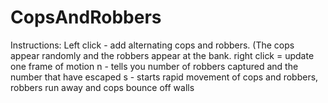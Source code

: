 # CopsAndRobbers
Instructions:
Left click - add alternating cops and robbers. (The cops appear randomly and the robbers appear at the bank.
right click = update one frame of motion
n - tells you number of robbers captured and the number that have escaped
s - starts rapid movement of cops and robbers, robbers run away and cops bounce off walls
